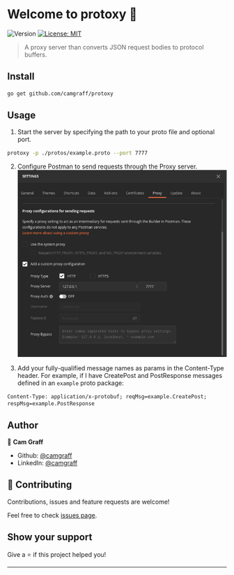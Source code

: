 # Welcome to protoxy 👋
![Version](https://img.shields.io/badge/version-0.1-blue.svg?cacheSeconds=2592000)
[![License: MIT](https://img.shields.io/badge/License-MIT-yellow.svg)](#)

> A proxy server than converts JSON request bodies to protocol buffers.

## Install

```sh
go get github.com/camgraff/protoxy
```

## Usage

1. Start the server by specifying the path to your proto file and optional port.
```sh
protoxy -p ./protos/example.proto --port 7777
```

2. Configure Postman to send requests through the Proxy server.
![Postman proxy config](https://raw.githubusercontent.com/camgraff/protoxy/master/media/postman-config.png)

3. Add your fully-qualified message names as params in the Content-Type header. For example, if I have CreatePost and PostResponse messages defined in an `example` proto package:
```
Content-Type: application/x-protobuf; reqMsg=example.CreatePost; respMsg=example.PostResponse
```

## Author

👤 **Cam Graff**

* Github: [@camgraff](https://github.com/camgraff)
* LinkedIn: [@camgraff](https://linkedin.com/in/camgraff)

## 🤝 Contributing

Contributions, issues and feature requests are welcome!

Feel free to check [issues page](https://github.com/camgraff/protoxy/issues). 

## Show your support

Give a ⭐️ if this project helped you!


***
